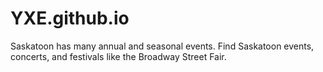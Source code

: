 # YXE.github.io
Saskatoon has many annual and seasonal events. Find Saskatoon events, concerts, and festivals like the Broadway Street Fair.
